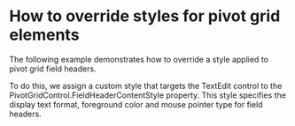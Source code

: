 # How to override styles for pivot grid elements


<p>The following example demonstrates how to override a style applied to pivot grid field headers.</p><p>To do this, we assign a custom style that targets the TextEdit control to the PivotGridControl.FieldHeaderContentStyle property. This style specifies the display text format, foreground color and mouse pointer type for field headers.</p>

<br/>


